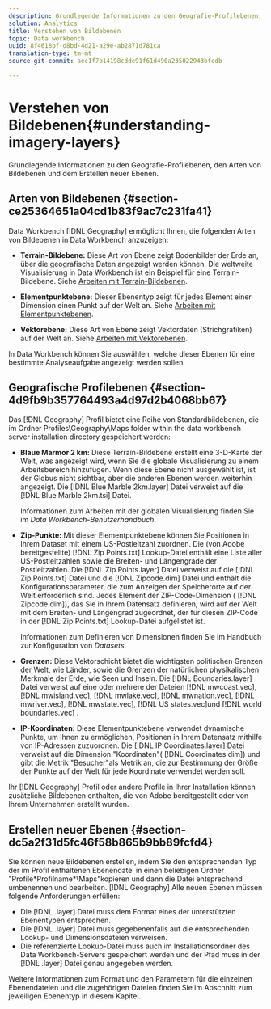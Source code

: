 ```yaml
---
description: Grundlegende Informationen zu den Geografie-Profilebenen, den Arten von Bildebenen und dem Erstellen neuer Ebenen.
solution: Analytics
title: Verstehen von Bildebenen
topic: Data workbench
uuid: 8f4618bf-d8bd-4d21-a29e-ab2871d781ca
translation-type: tm+mt
source-git-commit: aec1f7b14198cdde91f61d490a235022943bfedb

---
```



# Verstehen von Bildebenen{#understanding-imagery-layers}

Grundlegende Informationen zu den Geografie-Profilebenen, den Arten von Bildebenen und dem Erstellen neuer Ebenen.

## Arten von Bildebenen {#section-ce25364651a04cd1b83f9ac7c231fa41}

Data Workbench [!DNL Geography] ermöglicht Ihnen, die folgenden Arten von Bildebenen in Data Workbench anzuzeigen:

* **Terrain-Bildebene:** Diese Art von Ebene zeigt Bodenbilder der Erde an, über die geografische Daten angezeigt werden können. Die weltweite Visualisierung in Data Workbench ist ein Beispiel für eine Terrain-Bildebene. Siehe [Arbeiten mit Terrain-Bildebenen](../../../home/c-geo-oview/c-wk-img-lyrs/c-trn-img-lyrs/c-trn-img-lyrs.md#concept-8a0a16013e824ac29f35a0349b5d8ccf).

* **Elementpunktebene:** Dieser Ebenentyp zeigt für jedes Element einer Dimension einen Punkt auf der Welt an. Siehe [Arbeiten mit Elementpunktebenen](../../../home/c-geo-oview/c-wk-img-lyrs/c-elmt-pt-lyrs/c-elmt-pt-lyrs.md#concept-52b3262ab4e042a18956be8809638af9).

* **Vektorebene:** Diese Art von Ebene zeigt Vektordaten (Strichgrafiken) auf der Welt an. Siehe [Arbeiten mit Vektorebenen](../../../home/c-geo-oview/c-wk-img-lyrs/c-wk-vctr-lyrs/c-wk-vctr-lyrs.md#concept-a2c9e8155f554cbe96ee3aaf44f2d620).

In Data Workbench können Sie auswählen, welche dieser Ebenen für eine bestimmte Analyseaufgabe angezeigt werden sollen.

## Geografische Profilebenen {#section-4d9fb9b357764493a4d97d2b4068bb67}

Das [!DNL Geography] Profil bietet eine Reihe von Standardbildebenen, die im Ordner Profiles\Geography\Maps folder within the data workbench server installation directory gespeichert werden:

* **Blaue Marmor 2 km:** Diese Terrain-Bildebene erstellt eine 3-D-Karte der Welt, was angezeigt wird, wenn Sie die globale Visualisierung zu einem Arbeitsbereich hinzufügen. Wenn diese Ebene nicht ausgewählt ist, ist der Globus nicht sichtbar, aber die anderen Ebenen werden weiterhin angezeigt. Die [!DNL Blue Marble 2km.layer] Datei verweist auf die [!DNL Blue Marble 2km.tsi] Datei.

   Informationen zum Arbeiten mit der globalen Visualisierung finden Sie im *Data Workbench-Benutzerhandbuch*.

* **Zip-Punkte:** Mit dieser Elementpunktebene können Sie Positionen in Ihrem Dataset mit einem US-Postleitzahl zuordnen. Die (von Adobe bereitgestellte) [!DNL Zip Points.txt] Lookup-Datei enthält eine Liste aller US-Postleitzahlen sowie die Breiten- und Längengrade der Postleitzahlen. Die [!DNL Zip Points.layer] Datei verweist auf die [!DNL Zip Points.txt] Datei und die [!DNL Zipcode.dim] Datei und enthält die Konfigurationsparameter, die zum Anzeigen der Speicherorte auf der Welt erforderlich sind. Jedes Element der ZIP-Code-Dimension ( [!DNL Zipcode.dim]), das Sie in Ihrem Datensatz definieren, wird auf der Welt mit dem Breiten- und Längengrad zugeordnet, der für diesen ZIP-Code in der [!DNL Zip Points.txt] Lookup-Datei aufgelistet ist.

   Informationen zum Definieren von Dimensionen finden Sie im Handbuch zur Konfiguration von *Datasets.*

* **Grenzen:** Diese Vektorschicht bietet die wichtigsten politischen Grenzen der Welt, wie Länder, sowie die Grenzen der natürlichen physikalischen Merkmale der Erde, wie Seen und Inseln. Die [!DNL Boundaries.layer] Datei verweist auf eine oder mehrere der Dateien [!DNL mwcoast.vec], [!DNL mwisland.vec], [!DNL mwlake.vec], [!DNL mwnation.vec], [!DNL mwriver.vec], [!DNL mwstate.vec], [!DNL US states.vec]und [!DNL world boundaries.vec] .

* **IP-Koordinaten:** Diese Elementpunktebene verwendet dynamische Punkte, um Ihnen zu ermöglichen, Positionen in Ihrem Datensatz mithilfe von IP-Adressen zuzuordnen. Die [!DNL IP Coordinates.layer] Datei verweist auf die Dimension &quot;Koordinaten&quot;( [!DNL Coordinates.dim]) und gibt die Metrik &quot;Besucher&quot;als Metrik an, die zur Bestimmung der Größe der Punkte auf der Welt für jede Koordinate verwendet werden soll.

Ihr [!DNL Geography] Profil oder andere Profile in Ihrer Installation können zusätzliche Bildebenen enthalten, die von Adobe bereitgestellt oder von Ihrem Unternehmen erstellt wurden.

## Erstellen neuer Ebenen {#section-dc5a2f31d5fc46f58b865b9bb89fcfd4}

Sie können neue Bildebenen erstellen, indem Sie den entsprechenden Typ der im Profil enthaltenen Ebenendatei in einen beliebigen Ordner &quot;Profile\*Profilname*\Maps&quot;kopieren und dann die Datei entsprechend umbenennen und bearbeiten. [!DNL Geography] Alle neuen Ebenen müssen folgende Anforderungen erfüllen:

* Die [!DNL .layer] Datei muss dem Format eines der unterstützten Ebenentypen entsprechen.
* Die [!DNL .layer] Datei muss gegebenenfalls auf die entsprechenden Lookup- und Dimensionsdateien verweisen.
* Die referenzierte Lookup-Datei muss auch im Installationsordner des Data Workbench-Servers gespeichert werden und der Pfad muss in der [!DNL .layer] Datei genau angegeben werden.

Weitere Informationen zum Format und den Parametern für die einzelnen Ebenendateien und die zugehörigen Dateien finden Sie im Abschnitt zum jeweiligen Ebenentyp in diesem Kapitel.
